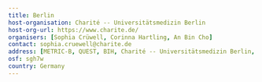 ```yaml
---
title: Berlin 
host-organisation: Charité -- Universitätsmedizin Berlin
host-org-url: https://www.charite.de/
organisers: [Sophia Crüwell, Corinna Hartling, An Bin Cho] 
contact: sophia.cruewell@charite.de
address: [METRIC-B, QUEST, BIH, Charité -- Universitätsmedizin Berlin, Anna-Louisa-Karsch-Straße 2, 10178 Berlin]
osf: sgh7w
country: Germany
---
```

